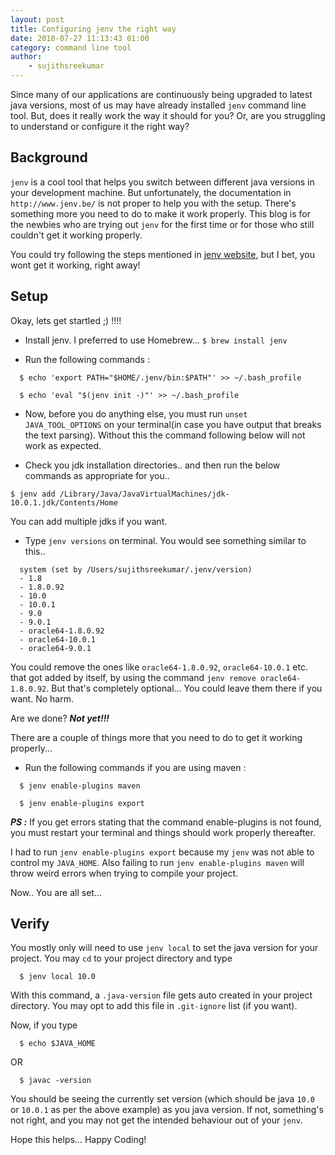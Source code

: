 ```yaml
---
layout: post
title: Configuring jenv the right way
date: 2018-07-27 11:13:43 01:00
category: command line tool
author:
    - sujithsreekumar
---
```


Since many of our applications are continuously being upgraded to latest java versions, most of us may have already installed `jenv` command line tool. But, does it really work the way it should for you? Or, are you struggling to understand or configure it the right way?

Background
---

`jenv` is a cool tool that helps you switch between different java versions in your development machine. But unfortunately, the documentation in `http://www.jenv.be/` is not proper to help you with the setup. There's something more you need to do to make it work properly. This blog is for the newbies who are trying out `jenv` for the first time or for those who still couldn't get it working properly.

You could try following the steps mentioned in [jenv website](http://www.jenv.be/), but I bet, you wont get it working, right away!

Setup
---

Okay, lets get startled ;) !!!!  

* Install jenv. I preferred to use Homebrew...  `$ brew install jenv`

* Run the following commands :
```
  $ echo 'export PATH="$HOME/.jenv/bin:$PATH"' >> ~/.bash_profile
```
```
  $ echo 'eval "$(jenv init -)"' >> ~/.bash_profile
```

* Now, before you do anything else, you must run `unset JAVA_TOOL_OPTIONS` on your terminal(in case you have output that breaks the text parsing). Without this the command following below will not work as expected.

* Check you jdk installation directories.. and then run the below commands as appropriate for you..
```
$ jenv add /Library/Java/JavaVirtualMachines/jdk-10.0.1.jdk/Contents/Home
```
   You can add multiple jdks if you want.
  
* Type `jenv versions` on terminal. You would see something similar to this..

```
  system (set by /Users/sujithsreekumar/.jenv/version)
  - 1.8
  - 1.8.0.92
  - 10.0
  - 10.0.1
  - 9.0
  - 9.0.1
  - oracle64-1.8.0.92
  - oracle64-10.0.1
  - oracle64-9.0.1
```

  You could remove the ones like `oracle64-1.8.0.92`, `oracle64-10.0.1` etc. that got added by itself, by using the command `jenv remove oracle64-1.8.0.92`. But that's completely optional... You could leave them there if you want. No harm.

  Are we done? **_Not yet!!!_**

There are a couple of things more that you need to do to get it working properly...

* Run the following commands if you are using maven :
```
  $ jenv enable-plugins maven
```
```
  $ jenv enable-plugins export
```

_**PS :**_ If you get errors stating that the command enable-plugins is not found, you must restart your terminal and things should work properly thereafter.

I had to run `jenv enable-plugins export` because my `jenv` was not able to control my `JAVA_HOME`. Also failing to run `jenv enable-plugins maven` will throw weird errors when trying to compile your project.


Now.. You are all set...

Verify 
---

You mostly only will need to use `jenv local` to set the java version for your project. You may `cd` to your project directory and type 
```
  $ jenv local 10.0
```

With this command, a `.java-version` file gets auto created in your project directory. You may opt to add this file in `.git-ignore` list (if you want).

Now, if you type 
```
  $ echo $JAVA_HOME
```
OR
```
  $ javac -version
```
You should be seeing the currently set version (which should be java `10.0` or `10.0.1` as per the above example) as you java version. If not, something's not right, and you may not get the intended behaviour out of your `jenv`.


Hope this helps... Happy Coding!

